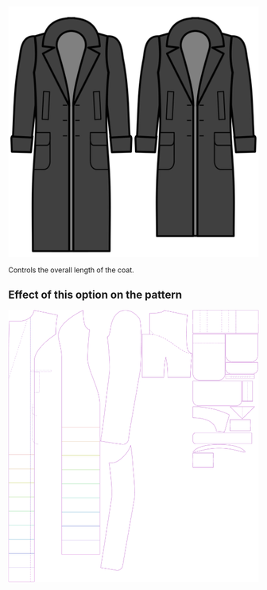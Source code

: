 ![Length](length.svg)

Controls the overall length of the coat.

## Effect of this option on the pattern

![This image shows the effect of this option by superimposing several variants that have a different value for this option](carlita_length_sample.svg "Effect of this option on the pattern")
